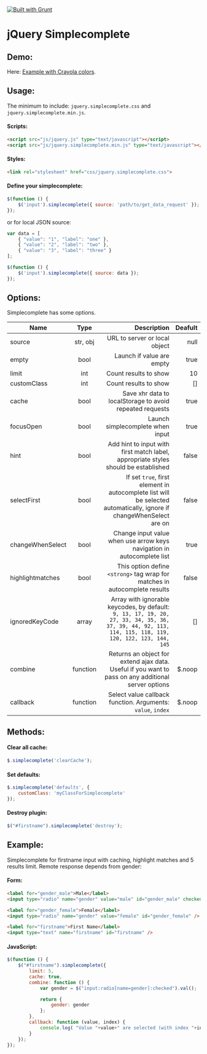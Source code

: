 <a href="http://gruntjs.com" target="_blank"><img src="https://cdn.gruntjs.com/builtwith.png" alt="Built with Grunt"></a>
# jQuery Simplecomplete

## Demo:

Here: [Example with Crayola colors](http://artemfitiskin.github.io/jquery-simplecomplete/).

## Usage:

The minimum to include: ``jquery.simplecomplete.css`` and ``jquery.simplecomplete.min.js``.

#### Scripts:
```html
<script src="js/jquery.js" type="text/javascript"></script>
<script src="js/jquery.simplecomplete.min.js" type="text/javascript"></script>
```

#### Styles:
```html
<link rel="stylesheet" href="css/jquery.simplecomplete.css">
```

#### Define your simplecomplete:

```javascript
$(function () {
    $('input').simplecomplete({ source: 'path/to/get_data_request' });
});
```

or for local JSON source:

```javascript
var data = [
    { "value": "1", "label": "one" },
    { "value": "2", "label": "two" },
    { "value": "3", "label": "three" }
];

$(function () {
    $('input').simplecomplete({ source: data });
});
```

## Options:

Simplecomplete has some options.

| Name        | Type | Description           | Deafult  |
| ------------- |:-------------:| -----:|-----:|
| source    | str, obj  | URL to server or local object  | null |
| empty     | bool      |  Launch if value are empty |  true  |
| limit | int      |  Count results to show | 10 |
| customClass | int      |  Count results to show | [] |
| cache | bool      |  Save xhr data to localStorage to avoid repeated requests | true |
| focusOpen | bool      |  Launch simplecomplete when input  | true |
| hint | bool      |  Add hint to input with first match label, appropriate styles should be established | false |
| selectFirst | bool      |  If set ``true``, first element in autocomplete list will be selected automatically, ignore if changeWhenSelect are on | false |
| changeWhenSelect | bool      |  Change input value when use arrow keys navigation in autocomplete list | true |
| highlightmatches | bool      |  This option define ``<strong>`` tag wrap for matches in autocomplete results | false |
| ignoredKeyCode | array      |  Array with ignorable keycodes, by default: ``9, 13, 17, 19, 20, 27, 33, 34, 35, 36, 37, 39, 44, 92, 113, 114, 115, 118, 119, 120, 122, 123, 144, 145`` | [] |
| combine | function | Returns an object for extend ajax data. Useful if you want to pass on any additional server options | $.noop |
| callback | function      |  Select value callback function. Arguments: ``value``, ``index`` | $.noop |

## Methods:

#### Clear all cache:
```javascript
$.simplecomplete('clearCache');
```

#### Set defaults:
```javascript
$.simplecomplete('defaults', {
    customClass: 'myClassForSimplecomplete'
});
```

#### Destroy plugin:
```javascript
$("#firstname").simplecomplete('destroy');
```

## Example:

Simplecomplete for firstname input with caching, highlight matches and 5 results limit. Remote response depends from gender:

#### Form:
```html
<label for="gender_male">Male</label>
<input type="radio" name="gender" value="male" id="gender_male" checked="checked" />

<label for="gender_female">Female</label>
<input type="radio" name="gender" value="female" id="gender_female" />

<label for="firstname">First Name</label>
<input type="text" name="firstname" id="firstname" />
```

#### JavaScript:
```javascript
$(function () {
    $("#firstname").simplecomplete({
        limit: 5,
        cache: true,
        combine: function () {
            var gender = $("input:radio[name=gender]:checked").val();

            return {
                gender: gender
            };
        },
        callback: function (value, index) {
            console.log( "Value "+value+" are selected (with index "+index+")." );
        }
    });
});
```

